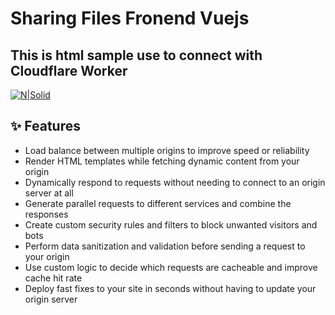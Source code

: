 # Sharing Files Fronend Vuejs
## This is html sample use to connect with Cloudflare Worker

[![N|Solid](https://blog.cloudflare.com/content/images/2019/06/45DEDC7B-B31F-461C-B786-12FBAF1A5391.png)](https://workers.cloudflare.com)

## ✨ Features
- Load balance between multiple origins to improve speed or reliability
- Render HTML templates while fetching dynamic content from your origin
- Dynamically respond to requests without needing to connect to an origin server at all
- Generate parallel requests to different services and combine the responses
- Create custom security rules and filters to block unwanted visitors and bots
- Perform data sanitization and validation before sending a request to your origin
- Use custom logic to decide which requests are cacheable and improve cache hit rate
- Deploy fast fixes to your site in seconds without having to update your origin server
